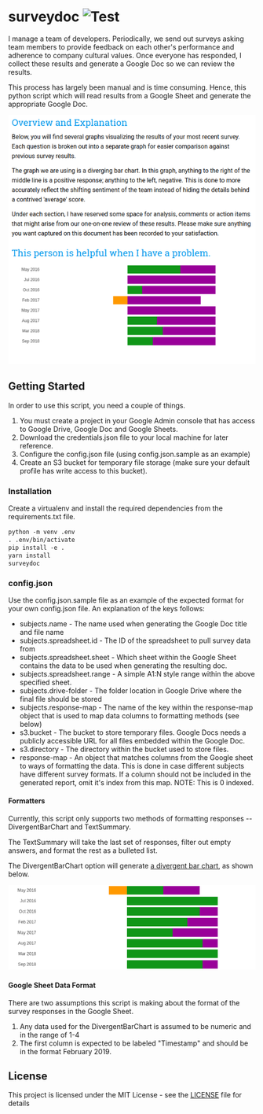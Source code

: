 # surveydoc ![Test](https://github.com/keelerm84/surveydoc/workflows/Test/badge.svg)

I manage a team of developers. Periodically, we send out surveys asking
team members to provide feedback on each other's performance and adherence
to company cultural values. Once everyone has responded, I collect these
results and generate a Google Doc so we can review the results.

This process has largely been manual and is time consuming. Hence, this
python script which will read results from a Google Sheet and generate
the appropriate Google Doc.

![Example Doc Section](example-doc-section.png)

## Getting Started

In order to use this script, you need a couple of things.

1. You must create a project in your Google Admin console that has access
to Google Drive, Google Doc and Google Sheets.
2. Download the credentials.json file to your local machine for later
reference.
3. Configure the config.json file (using config.json.sample as an example)
4. Create an S3 bucket for temporary file storage (make sure your default
profile has write access to this bucket).

### Installation

Create a virtualenv and install the required dependencies from the
requirements.txt file.

```
python -m venv .env
. .env/bin/activate
pip install -e .
yarn install
surveydoc
```

### config.json

Use the config.json.sample file as an example of the expected format for
your own config.json file. An explanation of the keys follows:

* subjects.name - The name used when generating the Google Doc title and
file name
* subjects.spreadsheet.id - The ID of the spreadsheet to pull survey data
from
* subjects.spreadsheet.sheet - Which sheet within the Google Sheet contains
the data to be used when generating the resulting doc.
* subjects.spreadsheet.range - A simple A1:N style range within the above
specified sheet.
* subjects.drive-folder - The folder location in Google Drive where the
final file should be stored
* subjects.response-map - The name of the key within the response-map object
that is used to map data columns to formatting methods (see below)
* s3.bucket - The bucket to store temporary files. Google Docs needs a publicly
accessible URL for all files embedded within the Google Doc.
* s3.directory - The directory within the bucket used to store files.
* response-map - An object that matches columns from the Google sheet to
ways of formatting the data. This is done in case different subjects have
different survey formats. If a column should not be included in the generated
report, omit it's index from this map. NOTE: This is 0 indexed.

#### Formatters

Currently, this script only supports two methods of formatting responses
-- DivergentBarChart and TextSummary.

The TextSummary will take the last set of responses, filter out empty
answers, and format the rest as a bulleted list.

The DivergentBarChart option will generate [a divergent bar chart](https://peltiertech.com/diverging-stacked-bar-charts/),
as shown below.

![Example Divergent Bar Chart](example-divergent-bar-chart.png)

#### Google Sheet Data Format

There are two assumptions this script is making about the format of the
survey responses in the Google Sheet.

1. Any data used for the DivergentBarChart is assumed to be numeric and
in the range of 1-4
2. The first column is expected to be labeled "Timestamp" and should be
in the format February 2019.

## License

This project is licensed under the MIT License - see the [LICENSE](LICENSE)
file for details
